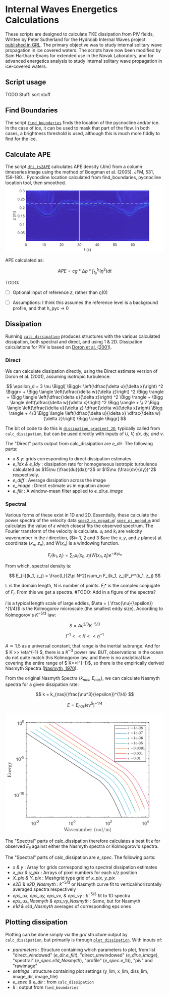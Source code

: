 # Internal Waves Energetics Calculations

These scripts are designed to calculate TKE dissipation from PIV fields, Written by Peter Sutherland for the Hydralab Internal Waves project [published in GRL](https://doi.org/10.1029/2019GL084710). The primary objective was to study internal solitary wave propagation in ice covered waters. The scripts have now been modified by Sam Hartharn-Evans for extended use in the Novak Laboratory, and for advanced energetics analysis to study internal solitary wave propagation in ice-covered waters. 

## Script usage ##

TODO Stuff: sort stuff

## Find Boundaries
The script [`find_boundaries`](./find_boundaries.m) finds the location of the pycnocline and/or ice. In the case of ice, it can be used to mask that part of the flow. In both cases, a brightness threshold is used, although this is much more fiddly to find for the ice. 

## Calculate APE
The script [`dfi_ts2APE`](./dfi_ts2APE.m) calculates APE density (J/m) from a column timeseries image using the method of Boegman et al. (2005). JFM, 531, 159-180. .
Pycnocline location calculated from find_boundaries, pycnocline location tool, then smoothed. 
![Pycnocline detection](./dfi_ts2APE.png)

APE calculated as:

$$APE = cg * \Delta\rho * \int_{t_0}^{t_1}(\eta^2) dt$$

TODO: 
- [ ] Optional input of reference $z$, rather than $\eta(0)$
- [ ] Assumptions: I think this assumes the reference level is a background profile, and that h_pyc -> 0


## Dissipation
Running [`calc_dissipation`](./calc_dissipation.m) produces structures with the various calculated dissipation, both spectral and direct, and using 1 & 2D. Dissipation calculations for PIV is based on [Doron et al. (2001)](https://doi.org/10.1175/1520-0485(2001)0312108:TCADEI%3E2.0.CO;2).

### Direct
We can calculate dissipation directly, using the Direct estimate version of Doron et al. (2001), assuming isotropic turbulence:

$$    \epsilon_d = 3 \nu \Biggl[ \Biggl< \left(\dfrac{\delta u}{\delta x}\right) ^2 \Biggr>  +  \Bigg \langle \left(\dfrac{\delta w}{\delta z}\right) ^2 \Bigg \rangle  + \Bigg \langle \left(\dfrac{\delta u}{\delta z}\right) ^2 \Bigg \rangle + \Bigg \langle \left(\dfrac{\delta w}{\delta x}\right) ^2 \Bigg \rangle + \\
    2 \Bigg \langle \left(\dfrac{\delta u}{\delta z} \dfrac{\delta w}{\delta x}\right) \Bigg \rangle + 4/3 \Bigg \langle \left(\dfrac{\delta u}{\delta x} \dfrac{\delta w}{\delta z}\right) \Bigg \rangle \Biggr]
$$

The bit of code to do this is [`dissipation_gradient_2D`](./dissipation_gradient_2D.m), typically called from `calc_dissipation`, but can be used directly with inputs of _U, V, dx, dy, and $\nu$_. 

The "Direct" parts output from calc_dissipation are _e_dir_. The following parts:
- _x_ \& _y_: grids corresponding to direct dissipation estimates
- _e\_1dx \& e\_1dy_ : dissipation rate for homogeneous isotropic turbulence calculated as $15\nu (\frac{du}{dx})^2$ or $15\nu (\frac{dv}{dy})^2$ respectively.
- _e\_diff_ : Average dissipation across the image
- _e\_image_ : Direct estimate as in equation above
- _e\_filt_ : A window-mean filter applied to _e_dir.e_image_

### Spectral
Various forms of these exist in 1D and 2D. Essentially, these calculate the power spectra of the velocity data [`spec2_ps_nopad.m`](./spec2_ps_nopad.m)/ [`spec_ps_nopad.m`](./spec_ps_nopad.m) and calculates the value of $\epsilon$ which closest fits the observed spectrum. 
The Fourier transform of the velocity is calculate. $u_i$ and $k_i$ are velocity wavenumber in the $i$ direction, ($i= 1, 2 and 3 $are the $x, y,$ and $z$ planes) at coordinate ($x_n$, $z_n$), and $W(x_n)$ is a windowing function. 

$$ F_i(k_1, z_j) = \sum_n u_i(x_n, z_j)W(x_n, z_j) e^{-ik_1x_n} $$

From which, spectral density is:

$$ E_{ii}(k_1, z_j) = \frac{L}{2\pi N^2}\sum_n F_i(k_1, z_j)F_i^*(k_1, z_j) $$

L is the domain length, N is number of points. $F_i*$ is the complex conjugate of $F_i$. From this we get a spectra.
#TODO: Add in a figure of the spectra?

$l$ is a typical length scale of large eddies, $\eta = ( \frac{\nu}{\epsilon}) ^{1/4}$ is the Kolmogorov microscale (the smallest eddy size). According to Kolmogorov's $K^{-5/3}$ law:

$$ S = A\epsilon^{2/3}K^{-5/3} $$

$$ l^{-1} << K << \eta^{-1} $$

$A \simeq 1.5$ as a universal constant, that range is the inertial subrange. And for $ K >> \eta^{-1} $, there is a $K^{-3}$ power law. 
BUT, observations in the ocean do not quite match this Kolmogorov law, and there is no analytical law covering the entire range of $ K>>l^{-1}$, so there is the empirically derived Nasmyth Spectra ([Nasmyth, 1970](https://dx.doi.org/10.14288/1.0302459)). 

From the original Nasmyth Spectra ($k_{nas}$, $E_{nas}$), we can calculate Nasmyth spectra for a given dissipation rate:

$$ k = k_{nas}(\frac{\nu^3}{\epsilon})^{1/4} $$

$$ E = E_{nas}(\epsilon\nu^5)^{-1/4} $$

![Nasmyth Spectra](./NasmythSpectra.png)

The "Spectral" parts of calc_dissipation therefore calculates a best fit $\epsilon$ for observed $E_{ii}$ against either the Nasmyth spectra or Kolmogorov's spectra. 

The "Spectral" parts of calc_dissipation are _e_spec_. The following parts:
- _x \& y_ : Array for grids corresponding to spectral dissipation estimates
- _x\_pix \& y\_pix_ : Arrays of pixel numbers for each x/z position
- _X\_pix \& Y\_pix_ : Meshgrid type grid of _x\_pix, y\_pix_
- _e2D_ \& _e2D\_Nasmyth_ : $k^{-5/3}$ or Nasmyth curve fit to vertical/horizontally averaged spectra respectively
- _eps\_ux, eps\_uy, eps\_vx, \& eps\_vy_ : $k^{-5/3}$ fit to 1D spectra
- _eps\_ux\_Nasmyth \& eps\_vy\_Nasmyth_ : Same, but for Nasmyth
- _e1d \& e1d\_Nasmyth_ averages of corresponding eps ones

## Plotting dissipation ##
Plotting can be done simply via the _grd_ structure output by `calc_dissipation`, but primarily is through [`plot_dissipation`](./plot_dissipation.m). With inputs of:
- _parameters_ : Structure containing which parameters to plot, from list "direct_windowed" (_e\_dir.e\_filt_), "direct_unwindowed" (_e\_dir.e\_image_), "spectral" (_e\_spec.e1d\_Nasmyth_), "profile" (_e\_spec.e\_1d_), "piv" and "rawimage"
- _settings_ : structure containing plot settings (y_lim, x_lim, diss_lim, image_dir, image_file)
- _e\_spec \& e\_dir_ : from `calc_dissipation`
- _II_ : output from `find_boundaries`
